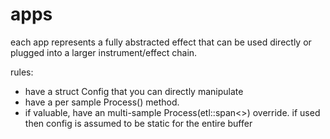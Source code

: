 # apps

each app represents a fully abstracted effect that can be used directly or plugged into a larger instrument/effect chain.

rules:

- have a struct Config that you can directly manipulate
- have a per sample Process() method.
- if valuable, have an multi-sample Process(etl::span<>) override. if used then config is assumed to be static for the entire buffer
